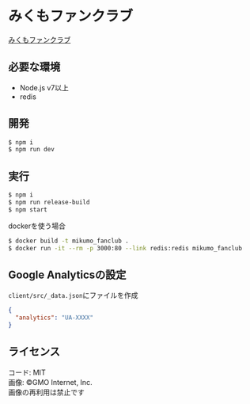 みくもファンクラブ
===

[みくもファンクラブ](https://mikumo.abcang.net)

## 必要な環境
* Node.js v7以上
* redis

## 開発

```bash
$ npm i
$ npm run dev
```

## 実行

```bash
$ npm i
$ npm run release-build
$ npm start
```

dockerを使う場合

```bash
$ docker build -t mikumo_fanclub .
$ docker run -it --rm -p 3000:80 --link redis:redis mikumo_fanclub
```

## Google Analyticsの設定

`client/src/_data.json`にファイルを作成

```json
{
  "analytics": "UA-XXXX"
}
```

## ライセンス
コード: MIT  
画像: ©GMO Internet, Inc.  
画像の再利用は禁止です
